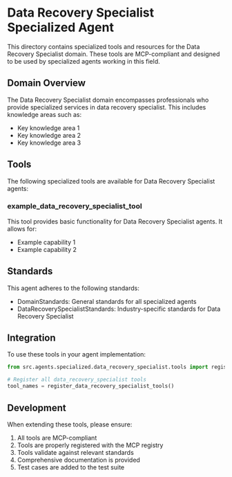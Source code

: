 # Data Recovery Specialist Specialized Agent

This directory contains specialized tools and resources for the Data Recovery Specialist domain. These tools are MCP-compliant and designed to be used by specialized agents working in this field.

## Domain Overview

The Data Recovery Specialist domain encompasses professionals who provide specialized services in data recovery specialist. This includes knowledge areas such as:

- Key knowledge area 1
- Key knowledge area 2
- Key knowledge area 3

## Tools

The following specialized tools are available for Data Recovery Specialist agents:

### example_data_recovery_specialist_tool

This tool provides basic functionality for Data Recovery Specialist agents. It allows for:

- Example capability 1
- Example capability 2

## Standards

This agent adheres to the following standards:

- DomainStandards: General standards for all specialized agents
- DataRecoverySpecialistStandards: Industry-specific standards for Data Recovery Specialist

## Integration

To use these tools in your agent implementation:

```python
from src.agents.specialized.data_recovery_specialist.tools import register_data_recovery_specialist_tools

# Register all data_recovery_specialist tools
tool_names = register_data_recovery_specialist_tools()
```

## Development

When extending these tools, please ensure:

1. All tools are MCP-compliant
2. Tools are properly registered with the MCP registry
3. Tools validate against relevant standards
4. Comprehensive documentation is provided
5. Test cases are added to the test suite
